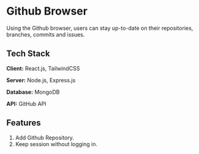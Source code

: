 # Github Browser

Using the Github browser, users can stay up-to-date on their repositories, branches, commits and issues.

## Tech Stack

**Client:** React.js, TailwindCSS

**Server:** Node.js, Express.js

**Database:** MongoDB

**API:** GitHub API

## Features

1. Add Github Repository.
2. Keep session without logging in.
